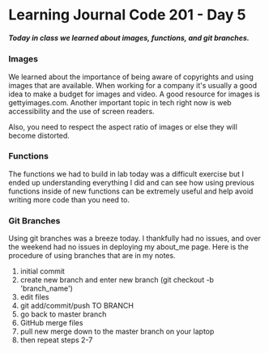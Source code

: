 # Learning Journal Code 201 - Day 5

##### Today in class we learned about images, functions, and git branches.

### Images
We learned about the importance of being aware of copyrights and using images that are available. When working for a company it's usually a good idea to make a budget for images and video.
A good resource for images is gettyimages.com.
Another important topic in tech right now is web accessibility and the use of screen readers.

Also, you need to respect the aspect ratio of images or else they will become distorted.

### Functions
The functions we had to build in lab today was a difficult exercise but I ended up understanding everything I did and can see how using previous functions inside of new functions can be extremely useful and help avoid writing more code than you need to.

### Git Branches
Using git branches was a breeze today. I thankfully had no issues, and over the weekend had no issues in deploying my about_me page. Here is the procedure of using branches that are in my notes.

1. initial commit
2. create new branch and enter new branch (git checkout -b 'branch_name')
3. edit files
4. git add/commit/push TO BRANCH
5. go back to master branch
6. GitHub merge files
7. pull new merge down to the master branch on your laptop
8. then repeat steps 2-7
